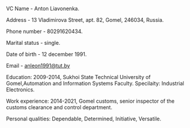 VC
Name - Anton Liavonenka.

Address - 13 Vladimirova Street, apt. 82, Gomel, 246034, Russia.

Phone number - 80291620434.

Marital status - single.

Date of birth	- 12 december 1991.

Email - anleon1991@tut.by


Education: 2009-2014, Sukhoi State Technical University of Gomel,Automation and Information Systems Faculty. Specilaity: Industrial Electronics.

Work experience: 2014-2021, Gomel customs, senior inspector of the customs clearance and control department.

Personal qualities: Dependable, Determined, Initiative, Versatile.
